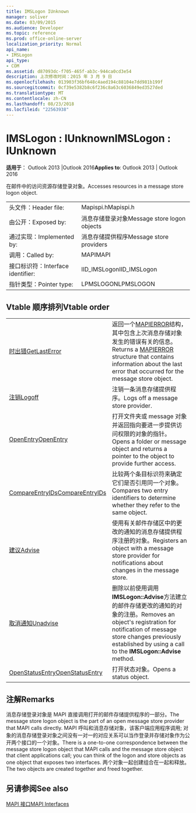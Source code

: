 ```yaml
---
title: IMSLogon IUnknown
manager: soliver
ms.date: 03/09/2015
ms.audience: Developer
ms.topic: reference
ms.prod: office-online-server
localization_priority: Normal
api_name:
- IMSLogon
api_type:
- COM
ms.assetid: d87093dc-f705-465f-ab3c-944ca0cd3e54
description: 上次修改时间：2015 年 3 月 9 日
ms.openlocfilehash: 013903f36bf648c4aed194c88104e7dd981b199f
ms.sourcegitcommit: 0cf39e5382b8c6f236c8a63c6036849ed3527ded
ms.translationtype: MT
ms.contentlocale: zh-CN
ms.lasthandoff: 08/23/2018
ms.locfileid: "22563938"
---
```

# <a name="imslogon--iunknown"></a><span data-ttu-id="2cb0d-103">IMSLogon : IUnknown</span><span class="sxs-lookup"><span data-stu-id="2cb0d-103">IMSLogon : IUnknown</span></span>

  
  
<span data-ttu-id="2cb0d-104">**适用于**： Outlook 2013 |Outlook 2016</span><span class="sxs-lookup"><span data-stu-id="2cb0d-104">**Applies to**: Outlook 2013 | Outlook 2016</span></span> 
  
<span data-ttu-id="2cb0d-105">在邮件中的访问资源存储登录对象。</span><span class="sxs-lookup"><span data-stu-id="2cb0d-105">Accesses resources in a message store logon object.</span></span>
  
|||
|:-----|:-----|
|<span data-ttu-id="2cb0d-106">头文件：</span><span class="sxs-lookup"><span data-stu-id="2cb0d-106">Header file:</span></span>  <br/> |<span data-ttu-id="2cb0d-107">Mapispi.h</span><span class="sxs-lookup"><span data-stu-id="2cb0d-107">Mapispi.h</span></span>  <br/> |
|<span data-ttu-id="2cb0d-108">由公开：</span><span class="sxs-lookup"><span data-stu-id="2cb0d-108">Exposed by:</span></span>  <br/> |<span data-ttu-id="2cb0d-109">消息存储登录对象</span><span class="sxs-lookup"><span data-stu-id="2cb0d-109">Message store logon objects</span></span>  <br/> |
|<span data-ttu-id="2cb0d-110">通过实现：</span><span class="sxs-lookup"><span data-stu-id="2cb0d-110">Implemented by:</span></span>  <br/> |<span data-ttu-id="2cb0d-111">消息存储提供程序</span><span class="sxs-lookup"><span data-stu-id="2cb0d-111">Message store providers</span></span>  <br/> |
|<span data-ttu-id="2cb0d-112">调用：</span><span class="sxs-lookup"><span data-stu-id="2cb0d-112">Called by:</span></span>  <br/> |<span data-ttu-id="2cb0d-113">MAPI</span><span class="sxs-lookup"><span data-stu-id="2cb0d-113">MAPI</span></span>  <br/> |
|<span data-ttu-id="2cb0d-114">接口标识符：</span><span class="sxs-lookup"><span data-stu-id="2cb0d-114">Interface identifier:</span></span>  <br/> |<span data-ttu-id="2cb0d-115">IID_IMSLogon</span><span class="sxs-lookup"><span data-stu-id="2cb0d-115">IID_IMSLogon</span></span>  <br/> |
|<span data-ttu-id="2cb0d-116">指针类型：</span><span class="sxs-lookup"><span data-stu-id="2cb0d-116">Pointer type:</span></span>  <br/> |<span data-ttu-id="2cb0d-117">LPMSLOGON</span><span class="sxs-lookup"><span data-stu-id="2cb0d-117">LPMSLOGON</span></span>  <br/> |
   
## <a name="vtable-order"></a><span data-ttu-id="2cb0d-118">Vtable 顺序排列</span><span class="sxs-lookup"><span data-stu-id="2cb0d-118">Vtable order</span></span>

|||
|:-----|:-----|
|[<span data-ttu-id="2cb0d-119">时出错</span><span class="sxs-lookup"><span data-stu-id="2cb0d-119">GetLastError</span></span>](imslogon-getlasterror.md) <br/> |<span data-ttu-id="2cb0d-120">返回一个[MAPIERROR](mapierror.md)结构，其中包含上次消息存储对象发生的错误有关的信息。</span><span class="sxs-lookup"><span data-stu-id="2cb0d-120">Returns a [MAPIERROR](mapierror.md) structure that contains information about the last error that occurred for the message store object.</span></span>  <br/> |
|[<span data-ttu-id="2cb0d-121">注销</span><span class="sxs-lookup"><span data-stu-id="2cb0d-121">Logoff</span></span>](imslogon-logoff.md) <br/> |<span data-ttu-id="2cb0d-122">注销一条消息存储提供程序。</span><span class="sxs-lookup"><span data-stu-id="2cb0d-122">Logs off a message store provider.</span></span>  <br/> |
|[<span data-ttu-id="2cb0d-123">OpenEntry</span><span class="sxs-lookup"><span data-stu-id="2cb0d-123">OpenEntry</span></span>](imslogon-openentry.md) <br/> |<span data-ttu-id="2cb0d-124">打开文件夹或 message 对象并返回指向要进一步提供访问权限的对象的指针。</span><span class="sxs-lookup"><span data-stu-id="2cb0d-124">Opens a folder or message object and returns a pointer to the object to provide further access.</span></span>  <br/> |
|[<span data-ttu-id="2cb0d-125">CompareEntryIDs</span><span class="sxs-lookup"><span data-stu-id="2cb0d-125">CompareEntryIDs</span></span>](imslogon-compareentryids.md) <br/> |<span data-ttu-id="2cb0d-126">比较两个条目标识符来确定它们是否引用同一个对象。</span><span class="sxs-lookup"><span data-stu-id="2cb0d-126">Compares two entry identifiers to determine whether they refer to the same object.</span></span>  <br/> |
|[<span data-ttu-id="2cb0d-127">建议</span><span class="sxs-lookup"><span data-stu-id="2cb0d-127">Advise</span></span>](imslogon-advise.md) <br/> |<span data-ttu-id="2cb0d-128">使用有关邮件存储区中的更改的通知的消息存储提供程序注册的对象。</span><span class="sxs-lookup"><span data-stu-id="2cb0d-128">Registers an object with a message store provider for notifications about changes in the message store.</span></span>  <br/> |
|[<span data-ttu-id="2cb0d-129">取消通知</span><span class="sxs-lookup"><span data-stu-id="2cb0d-129">Unadvise</span></span>](imslogon-unadvise.md) <br/> |<span data-ttu-id="2cb0d-130">删除以前使用调用**IMSLogon::Advise**方法建立的邮件存储更改的通知的对象的注册。</span><span class="sxs-lookup"><span data-stu-id="2cb0d-130">Removes an object's registration for notification of message store changes previously established by using a call to the **IMSLogon::Advise** method.</span></span>  <br/> |
|[<span data-ttu-id="2cb0d-131">OpenStatusEntry</span><span class="sxs-lookup"><span data-stu-id="2cb0d-131">OpenStatusEntry</span></span>](imslogon-openstatusentry.md) <br/> |<span data-ttu-id="2cb0d-132">打开状态对象。</span><span class="sxs-lookup"><span data-stu-id="2cb0d-132">Opens a status object.</span></span>  <br/> |
   
## <a name="remarks"></a><span data-ttu-id="2cb0d-133">注解</span><span class="sxs-lookup"><span data-stu-id="2cb0d-133">Remarks</span></span>

<span data-ttu-id="2cb0d-134">消息存储登录对象是 MAPI 直接调用打开的邮件存储提供程序的一部分。</span><span class="sxs-lookup"><span data-stu-id="2cb0d-134">The message store logon object is the part of an open message store provider that MAPI calls directly.</span></span> <span data-ttu-id="2cb0d-135">MAPI 呼叫和消息存储对象，该客户端应用程序调用; 对象的消息存储登录对象之间没有一对一的对应关系可以当作登录并存储对象作为公开两个接口的一个对象。</span><span class="sxs-lookup"><span data-stu-id="2cb0d-135">There is a one-to-one correspondence between the message store logon object that MAPI calls and the message store object that client applications call; you can think of the logon and store objects as one object that exposes two interfaces.</span></span> <span data-ttu-id="2cb0d-136">两个对象一起创建组合在一起和释放。</span><span class="sxs-lookup"><span data-stu-id="2cb0d-136">The two objects are created together and freed together.</span></span>
  
## <a name="see-also"></a><span data-ttu-id="2cb0d-137">另请参阅</span><span class="sxs-lookup"><span data-stu-id="2cb0d-137">See also</span></span>



[<span data-ttu-id="2cb0d-138">MAPI 接口</span><span class="sxs-lookup"><span data-stu-id="2cb0d-138">MAPI Interfaces</span></span>](mapi-interfaces.md)

